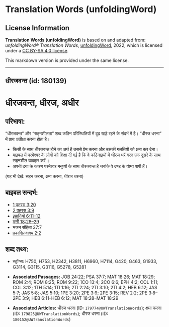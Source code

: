 # Translation Words (unfoldingWord)

## License Information

**Translation Words (unfoldingWord)** is based on and adapted from: _unfoldingWord® Translation Words_, [unfoldingWord](https://unfoldingword.org/utw), 2022, which is licensed under a [CC BY-SA 4.0 license](https://creativecommons.org/licenses/by-sa/4.0/legalcode.en).

This markdown version is provided under the same license.



--------------------------------

## धीरजवन्त (id: 180139)

धीरजवन्त, धीरज, अधीर
====================

परिभाषा:
--------

“धीरजवन्त” और “सहनशीलता” शब्द कठिन परिस्थितियों में दृढ़ खड़े रहने के संदर्भ में है। “धीरज धरना” में प्रायः प्रतीक्षा करना होता है।

* किसी के साथ धीरजवन्त होने का अर्थ है उससे प्रेम करना और उसकी गलतियों को क्षमा कर देना।
* बाइबल में परमेश्वर के लोगों को शिक्षा दी गई है कि वे कठिनाइयों में धीरज धरें वरन एक दूसरे के साथ सहनशील व्यवहार करें ।
* अपनी दया के कारण परमेश्वर मनुष्यों के साथ धीरजवन्त है जबकि वे दण्ड के योग्य पापी हैं।

(यह भी देखें: सहन करना, क्षमा करना, धीरज धरना)

बाइबल सन्दर्भ:
--------------

* [1 पतरस 3:20](https://ref.ly/1Pet0:0)
* [2 पतरस 3:9](https://ref.ly/2Pet0:0)
* [इब्रानियों 6:11–12](https://ref.ly/Heb6:11-Heb6:12)
* [मत्ती 18:28–29](https://ref.ly/Matt18:28-Matt18:29)
* भजन संहिता 37:7
* [प्रकाशितवाक्य 2:2](https://ref.ly/Rev0:0)

शब्द तथ्य:
----------

* स्ट्रोंग्स: H750, H753, H2342, H3811, H6960, H7114, G420, G463, G1933, G3114, G3115, G3116, G5278, G5281

* **Associated Passages:** JOB 24:22; PSA 37:7; MAT 18:26; MAT 18:29; ROM 2:4; ROM 8:25; ROM 9:22; 1CO 13:4; 2CO 6:6; EPH 4:2; COL 1:11; COL 3:12; 1TH 5:14; 1TI 1:16; 2TI 2:24; 2TI 3:10; 2TI 4:2; HEB 6:12; JAS 5:7; JAS 5:8; JAS 5:10; 1PE 3:20; 2PE 3:9; 2PE 3:15; REV 2:2; 2PE 3:8–2PE 3:9; HEB 6:11–HEB 6:12; MAT 18:28–MAT 18:29
* **Associated Articles:** धीरज धरना (ID: `179774@UWTranslationWords`); क्षमा करना (ID: `179825@UWTranslationWords`); धीरज धरना (ID: `180152@UWTranslationWords`)

